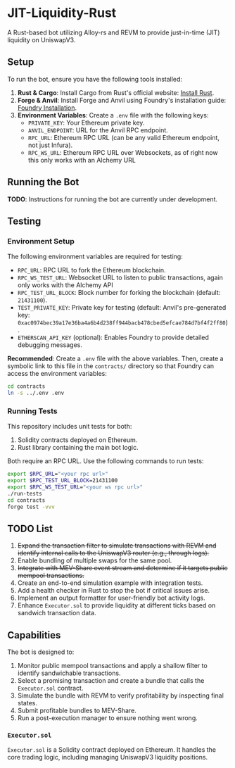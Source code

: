 # JIT-Liquidity-Rust
A Rust-based bot utilizing Alloy-rs and REVM to provide just-in-time (JIT) liquidity on UniswapV3.

## Setup
To run the bot, ensure you have the following tools installed:

1. **Rust & Cargo**: Install Cargo from Rust's official website: [Install Rust](https://www.rust-lang.org/tools/install).
2. **Forge & Anvil**: Install Forge and Anvil using Foundry's installation guide: [Foundry Installation](https://book.getfoundry.sh/getting-started/installation).
3. **Environment Variables**: Create a `.env` file with the following keys:
   - `PRIVATE_KEY`: Your Ethereum private key.
   - `ANVIL_ENDPOINT`: URL for the Anvil RPC endpoint.
   - `RPC_URL`: Ethereum RPC URL (can be any valid Ethereum endpoint, not just Infura).
   - `RPC_WS_URL`: Ethereum RPC URL over Websockets, as of right now this only works with an Alchemy URL

## Running the Bot
**TODO**: Instructions for running the bot are currently under development.

## Testing

### Environment Setup
The following environment variables are required for testing:

- `RPC_URL`: RPC URL to fork the Ethereum blockchain.
- `RPC_WS_TEST_URL`: Websocket URL to listen to public transactions, again only works with the Alchemy API
- `RPC_TEST_URL_BLOCK`: Block number for forking the blockchain (default: `21431100`).
- `TEST_PRIVATE_KEY`: Private key for testing (default: Anvil's pre-generated key: `0xac0974bec39a17e36ba4a6b4d238ff944bacb478cbed5efcae784d7bf4f2ff80`).
- `ETHERSCAN_API_KEY` (optional): Enables Foundry to provide detailed debugging messages.

**Recommended**: Create a `.env` file with the above variables. Then, create a symbolic link to this file in the `contracts/` directory so that Foundry can access the environment variables:

```bash
cd contracts
ln -s ../.env .env
```

### Running Tests
This repository includes unit tests for both:

1. Solidity contracts deployed on Ethereum.
2. Rust library containing the main bot logic.

Both require an RPC URL. Use the following commands to run tests:

```bash
export $RPC_URL="<your rpc url>"
export $RPC_TEST_URL_BLOCK=21431100
export $RPC_WS_TEST_URL="<your ws rpc url>"
./run-tests
cd contracts
forge test -vvv
```

## TODO List
1. ~~Expand the transaction filter to simulate transactions with REVM and identify internal calls to the UniswapV3 router (e.g., through logs).~~
2. Enable bundling of multiple swaps for the same pool.
3. ~~Integrate with MEV-Share event stream and determine if it targets public mempool transactions.~~
4. Create an end-to-end simulation example with integration tests.
5. Add a health checker in Rust to stop the bot if critical issues arise.
6. Implement an output formatter for user-friendly bot activity logs.
7. Enhance `Executor.sol` to provide liquidity at different ticks based on sandwich transaction data.

## Capabilities
The bot is designed to:

1. Monitor public mempool transactions and apply a shallow filter to identify sandwichable transactions.
2. Select a promising transaction and create a bundle that calls the `Executor.sol` contract.
3. Simulate the bundle with REVM to verify profitability by inspecting final states.
4. Submit profitable bundles to MEV-Share.
5. Run a post-execution manager to ensure nothing went wrong.

### `Executor.sol`
`Executor.sol` is a Solidity contract deployed on Ethereum. It handles the core trading logic, including managing UniswapV3 liquidity positions.
